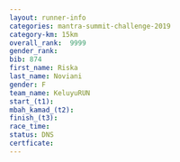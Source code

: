 ```yaml
---
layout: runner-info 
categories: mantra-summit-challenge-2019 
category-km: 15km 
overall_rank:  9999
gender_rank: 
bib: 874
first_name: Riska
last_name: Noviani
gender: F
team_name: KeluyuRUN
start_(t1): 
mbah_kamad_(t2): 
finish_(t3): 
race_time: 
status: DNS
certficate: 
---
```

